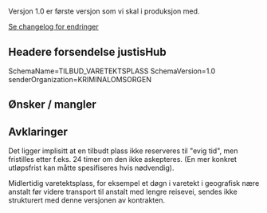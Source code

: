 # 
Versjon 1.0 er første versjon som vi skal i produksjon med.

[Se changelog for endringer](changelog.md)

## Headere forsendelse justisHub

SchemaName=TILBUD_VARETEKTSPLASS
SchemaVersion=1.0
senderOrganization=KRIMINALOMSORGEN

## Ønsker / mangler

## Avklaringer
Det ligger implisitt at en tilbudt plass ikke reserveres til "evig tid", men fristilles etter f.eks. 24 timer om den ikke askepteres.
(En mer konkret utløpsfrist kan måtte spesifiseres hvis nødvendig).

Midlertidig varetektsplass, for eksempel et døgn i varetekt i geografisk nære anstalt før videre transport til anstalt med lengre reisevei, sendes ikke strukturert med denne versjonen av kontrakten.